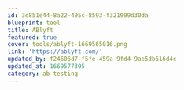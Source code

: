 ```yaml
---
id: 3e851e44-8a22-495c-8593-f321999d30da
blueprint: tool
title: ABlyft
featured: true
cover: tools/ablyft-1669565016.png
link: 'https://ablyft.com/'
updated_by: f24606d7-f5fe-459a-9fd4-9ae5db616d4c
updated_at: 1669577395
category: ab-testing
---
```

